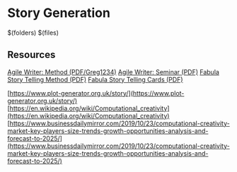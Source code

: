 # Story Generation

$(folders)
$(files)


## Resources
[Agile Writer: Method (PDF/Greg1234)](/assets/pdf/AgileWriterMethodPWD.pdf)
[Agile Writer: Seminar (PDF)](/assets/pdf/AgileWriterMethod.pdf)
[Fabula Story Telling Method (PDF)](/assets/pdf/ENG-fabula-booklet.pdf)
[Fabula Story Telling Cards (PDF)](/assets/pdf/ENG-SELF-A4.pdf)

[https://www.plot-generator.org.uk/story/](https://www.plot-generator.org.uk/story/)
[https://en.wikipedia.org/wiki/Computational_creativity](https://en.wikipedia.org/wiki/Computational_creativity)
[https://www.businessdailymirror.com/2019/10/23/computational-creativity-market-key-players-size-trends-growth-opportunities-analysis-and-forecast-to-2025/](https://www.businessdailymirror.com/2019/10/23/computational-creativity-market-key-players-size-trends-growth-opportunities-analysis-and-forecast-to-2025/)
<!--stackedit_data:
eyJoaXN0b3J5IjpbMjExMTAxNDI0NCwxMjUxMDY0MjAxXX0=
-->